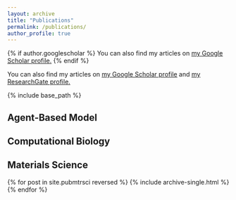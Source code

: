 ```yaml
---
layout: archive
title: "Publications"
permalink: /publications/
author_profile: true
---
```


{% if author.googlescholar %}
  You can also find my articles on <u><a href="{{author.googlescholar}}">my Google Scholar profile</a>.</u>
{% endif %}

You can also find my articles on <u><a href="{{author.googlescholar}}">my Google Scholar profile</a></u> and <u><a href="{{author.researchgate}}">my ResearchGate profile</a>.</u>

{% include base_path %}

Agent-Based Model
------

Computational Biology
------
<!-- {% for post in site.publications reversed %}
  {% include archive-single.html %}
{% endfor %} -->

Materials Science
------
{% for post in site.pubmtrsci reversed %}
  {% include archive-single.html %}
{% endfor %}
